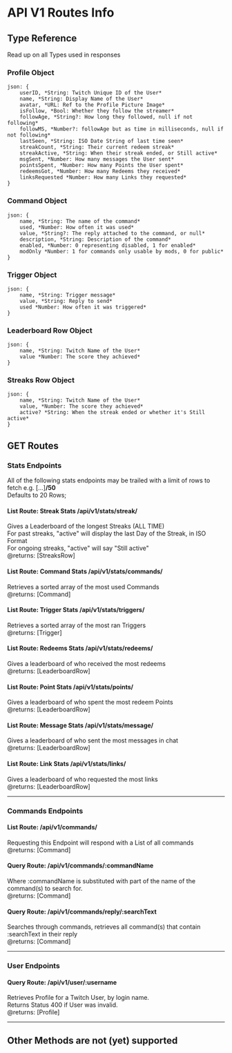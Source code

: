 # API V1 Routes Info

## Type Reference

Read up on all Types used in responses

### Profile Object

    json: {
        userID, *String: Twitch Unique ID of the User*
        name, *String: Display Name of the User*
        avatar, *URL: Ref to the Profile Picture Image*
        isFollow, *Bool: Whether they follow the streamer*
        followAge, *String?: How long they followed, null if not following*
        followMS, *Number?: followAge but as time in milliseconds, null if not following*
        lastSeen, *String: ISO Date String of last time seen*
        streakCount, *String: Their current redeem streak*
        streakActive, *String: When their streak ended, or Still active*
        msgSent, *Number: How many messages the User sent*
        pointsSpent, *Number: How many Points the User spent*
        redeemsGot, *Number: How many Redeems they received*
        linksRequested *Number: How many Links they requested*
    }

### Command Object

    json: {
        name, *String: The name of the command*
        used, *Number: How often it was used*
        value, *String?: The reply attached to the command, or null*
        description, *String: Description of the command*
        enabled, *Number: 0 representing disabled, 1 for enabled*
        modOnly *Number: 1 for commands only usable by mods, 0 for public*
    }

### Trigger Object

    json: {
        name, *String: Trigger message*
        value, *String: Reply to send*
        used *Number: How often it was triggered*
    }

### Leaderboard Row Object

    json: {
        name, *String: Twitch Name of the User*
        value *Number: The score they achieved*
    }

### Streaks Row Object

    json: {
        name, *String: Twitch Name of the User*
        value, *Number: The score they achieved*
        active? *String: When the streak ended or whether it's Still active*
    }

## **GET Routes**

### Stats Endpoints

All of the following stats endpoints may be trailed with a limit of rows to fetch e.g. [...]**/50**  
Defaults to 20 Rows;

#### **List Route: Streak Stats /api/v1/stats/streak/**
Gives a Leaderboard of the longest Streaks (ALL TIME)  
For past streaks, "active" will display the last Day of the Streak, in ISO Format  
For ongoing streaks, "active" will say "Still active"  
@returns: \[StreaksRow]

#### **List Route: Command Stats /api/v1/stats/commands/**

Retrieves a sorted array of the most used Commands  
@returns: \[Command]

#### **List Route: Trigger Stats /api/v1/stats/triggers/**

Retrieves a sorted array of the most ran Triggers  
@returns: \[Trigger]

#### **List Route: Redeems Stats /api/v1/stats/redeems/**

Gives a leaderboard of who received the most redeems  
@returns: \[LeaderboardRow]

#### **List Route: Point Stats /api/v1/stats/points/**

Gives a leaderboard of who spent the most redeem Points  
@returns: \[LeaderboardRow]

#### **List Route: Message Stats /api/v1/stats/message/**

Gives a leaderboard of who sent the most messages in chat  
@returns: \[LeaderboardRow]

#### **List Route: Link Stats /api/v1/stats/links/**

Gives a leaderboard of who requested the most links  
@returns: \[LeaderboardRow]

---

### Commands Endpoints

#### **List Route: /api/v1/commands/**

Requesting this Endpoint will respond with a List of all commands  
@returns: \[Command]

#### **Query Route: /api/v1/commands/:commandName**

Where :commandName is substituted with part of the name of the command(s) to search for.  
@returns: \[Command]

#### **Query Route:  /api/v1/commands/reply/:searchText**

Searches through commands, retrieves all command(s) that contain :searchText in their reply  
@returns: \[Command]

---

### User Endpoints

#### **Query Route: /api/v1/user/:username**

Retrieves Profile for a Twitch User, by login name.  
Returns Status 400 if User was invalid.  
@returns: \[Profile]

---

## **Other Methods are not (yet) supported**